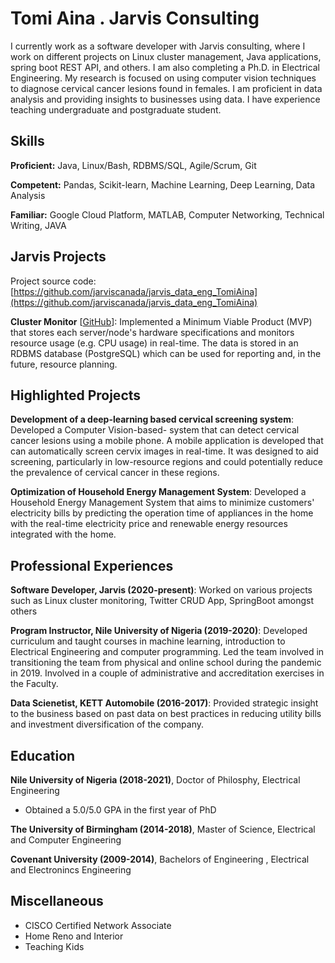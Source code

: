 # Tomi Aina . Jarvis Consulting

I currently work as a software developer with Jarvis consulting, where I work on different projects on Linux cluster management, Java applications, spring boot REST API, and others. I am also completing a Ph.D. in Electrical Engineering. My research is focused on using computer vision techniques to diagnose cervical cancer lesions found in females. I am proficient in data analysis and providing insights to businesses using data. I have experience teaching undergraduate and postgraduate student.

## Skills

**Proficient:** Java, Linux/Bash, RDBMS/SQL, Agile/Scrum, Git

**Competent:** Pandas, Scikit-learn, Machine Learning, Deep Learning, Data Analysis

**Familiar:** Google Cloud Platform, MATLAB, Computer Networking, Technical Writing, JAVA

## Jarvis Projects

Project source code: [https://github.com/jarviscanada/jarvis_data_eng_TomiAina](https://github.com/jarviscanada/jarvis_data_eng_TomiAina)


**Cluster Monitor** [[GitHub](https://github.com/jarviscanada/jarvis_data_eng_TomiAina/tree/masterhttps://github.com/jarviscanada/jarvis_data_eng_TomiAina/tree/develop/linux_sql)]: Implemented a Minimum Viable Product (MVP) that stores each server/node's hardware specifications and monitors resource usage (e.g. CPU usage) in real-time. The data is stored in an RDBMS database (PostgreSQL) which can be used for reporting and, in the future, resource planning.


## Highlighted Projects
**Development of a deep-learning based cervical screening system**: Developed a Computer Vision-based- system that can detect cervical cancer lesions using a mobile phone. A mobile application is developed that can automatically screen cervix images in real-time. It was designed to aid screening, particularly in low-resource regions and could potentially reduce the prevalence of cervical cancer in these regions.

**Optimization of Household Energy Management System**: Developed a Household Energy Management System that aims to minimize customers' electricity bills by predicting the operation time of appliances in the home with the real-time electricity price and renewable energy resources integrated with the home.


## Professional Experiences

**Software Developer, Jarvis (2020-present)**: Worked on various projects such as Linux cluster monitoring, Twitter CRUD App, SpringBoot amongst others

**Program Instructor, Nile University of Nigeria (2019-2020)**: Developed curriculum and taught courses in machine learning, introduction to Electrical Engineering and computer programming. Led the team involved in transitioning the team from physical and online school during the pandemic in 2019. Involved in a couple of administrative and accreditation exercises in the Faculty.

**Data Scienetist, KETT Automobile (2016-2017)**: Provided strategic insight to the business based on past data on best practices in reducing utility bills and investment diversification of the company.


## Education
**Nile University of Nigeria (2018-2021)**, Doctor of Philosphy, Electrical Engineering
- Obtained a 5.0/5.0 GPA in the first year of PhD

**The University of Birmingham (2014-2018)**, Master of Science, Electrical and Computer Engineering

**Covenant University (2009-2014)**, Bachelors of Engineering , Electrical and Electronincs Engineering


## Miscellaneous
- CISCO Certified Network Associate
- Home Reno and Interior
- Teaching Kids